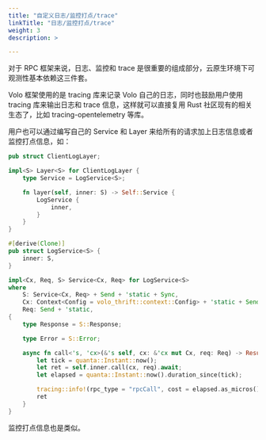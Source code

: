 ```yaml
---
title: "自定义日志/监控打点/trace"
linkTitle: "日志/监控打点/trace"
weight: 3
description: >

---
```


对于 RPC 框架来说，日志、监控和 trace 是很重要的组成部分，云原生环境下可观测性基本依赖这三件套。

Volo 框架使用的是 tracing 库来记录 Volo 自己的日志，同时也鼓励用户使用 tracing 库来输出日志和 trace 信息，这样就可以直接复用 Rust 社区现有的相关生态了，比如 tracing-opentelemetry 等库。

用户也可以通过编写自己的 Service 和 Layer 来给所有的请求加上日志信息或者监控打点信息，如：

```rust
pub struct ClientLogLayer;

impl<S> Layer<S> for ClientLogLayer {
    type Service = LogService<S>;

    fn layer(self, inner: S) -> Self::Service {
        LogService {
            inner,
        }
    }
}

#[derive(Clone)]
pub struct LogService<S> {
    inner: S,
}

impl<Cx, Req, S> Service<Cx, Req> for LogService<S>
where
    S: Service<Cx, Req> + Send + 'static + Sync,
    Cx: Context<Config = volo_thrift::context::Config> + 'static + Send,
    Req: Send + 'static,
{
    type Response = S::Response;

    type Error = S::Error;

    async fn call<'s, 'cx>(&'s self, cx: &'cx mut Cx, req: Req) -> Result<Self::Response, Self::Error> {
        let tick = quanta::Instant::now();
        let ret = self.inner.call(cx, req).await;
        let elapsed = quanta::Instant::now().duration_since(tick);

        tracing::info!(rpc_type = "rpcCall", cost = elapsed.as_micros() as i64,);
        ret
    }
}
```

监控打点信息也是类似。
